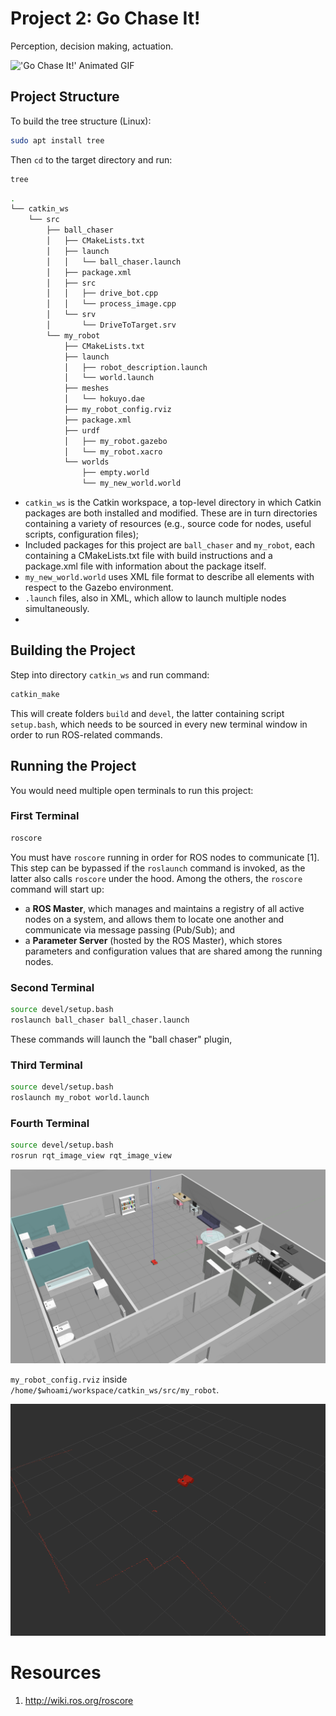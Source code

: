 # Project 2: Go Chase It!

Perception, decision making, actuation.

!['Go Chase It!' Animated GIF](./img/mov2.gif)

## Project Structure

To build the tree structure (Linux):
```bash
sudo apt install tree
```

Then `cd` to the target directory and run:
```bash
tree
```

```bash
.
└── catkin_ws
    └── src
        ├── ball_chaser
        │   ├── CMakeLists.txt
        │   ├── launch
        │   │   └── ball_chaser.launch
        │   ├── package.xml
        │   ├── src
        │   │   ├── drive_bot.cpp
        │   │   └── process_image.cpp
        │   └── srv
        │       └── DriveToTarget.srv
        └── my_robot
            ├── CMakeLists.txt
            ├── launch
            │   ├── robot_description.launch
            │   └── world.launch
            ├── meshes
            │   └── hokuyo.dae
            ├── my_robot_config.rviz
            ├── package.xml
            ├── urdf
            │   ├── my_robot.gazebo
            │   └── my_robot.xacro
            └── worlds
                ├── empty.world
                └── my_new_world.world
```

* `catkin_ws` is the Catkin workspace, a top-level directory in which Catkin packages are both installed and modified. These are in turn directories containing a variety of resources (e.g., source code for nodes, useful scripts, configuration files);
* Included packages for this project are `ball_chaser` and `my_robot`, each containing a CMakeLists.txt file with build instructions and a package.xml file with information about the package itself.
* `my_new_world.world` uses XML file format to describe all elements with respect to the Gazebo environment.
* `.launch` files, also in XML, which allow to launch multiple nodes simultaneously.
* 


## Building the Project

Step into directory `catkin_ws` and run command:

```bash
catkin_make
```

This will create folders `build` and `devel`, the latter containing script `setup.bash`, which needs to be sourced in every new terminal window in order to run ROS-related commands.

## Running the Project

You would need multiple open terminals to run this project:

### First Terminal

```bash
roscore
```

You must have `roscore` running in order for ROS nodes to communicate [1]. This step can be bypassed if the `roslaunch` command is invoked, as the latter also calls `roscore` under the hood. Among the others, the `roscore` command will start up:

- a __ROS Master__, which manages and maintains a registry of all active nodes on a system, and allows them to locate one another and communicate via message passing (Pub/Sub); and
- a __Parameter Server__ (hosted by the ROS Master), which stores parameters and configuration values that are shared among the running nodes.

### Second Terminal

```bash
source devel/setup.bash
roslaunch ball_chaser ball_chaser.launch
```

These commands will launch the "ball chaser" plugin, 

### Third Terminal

```bash
source devel/setup.bash
roslaunch my_robot world.launch
```

### Fourth Terminal

```bash
source devel/setup.bash
rosrun rqt_image_view rqt_image_view
```

![My World](./img/img2.png)

`my_robot_config.rviz` inside `/home/$whoami/workspace/catkin_ws/src/my_robot`.

![RViz Lidar View](./img/img3.png)

# Resources

1. http://wiki.ros.org/roscore
